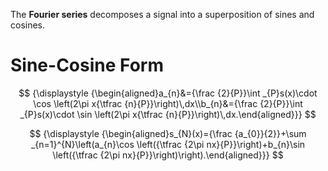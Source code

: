 The **Fourier series** decomposes a signal into a superposition of sines and cosines.

# Sine-Cosine Form

$$
{\displaystyle {\begin{aligned}a_{n}&={\frac {2}{P}}\int _{P}s(x)\cdot \cos \left(2\pi x{\tfrac {n}{P}}\right)\,dx\\b_{n}&={\frac {2}{P}}\int _{P}s(x)\cdot \sin \left(2\pi x{\tfrac {n}{P}}\right)\,dx.\end{aligned}}}	
$$

$$
{\displaystyle {\begin{aligned}s_{N}(x)={\frac {a_{0}}{2}}+\sum _{n=1}^{N}\left(a_{n}\cos \left({\tfrac {2\pi nx}{P}}\right)+b_{n}\sin \left({\tfrac {2\pi nx}{P}}\right)\right).\end{aligned}}}
$$
